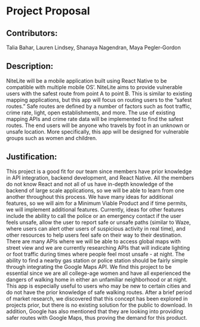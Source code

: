 # Project Proposal

## Contributors:
Talia Bahar, Lauren Lindsey, Shanaya Nagendran, Maya Pegler-Gordon

## Description:
NiteLite will be a mobile application built using React Native to be compatible with multiple mobile OS’. NiteLite aims to provide vulnerable users with the safest route from point A to point B. This is similar to existing mapping applications, but this app will focus on routing users to the “safest routes.” Safe routes are defined by a number of factors such as foot traffic, crime rate, light, open establishments, and more. The use of existing mapping APIs and crime rate data will be implemented to find the safest routes. The end users will be anyone who travels by foot in an unknown or unsafe location. More specifically, this app will be designed for vulnerable groups such as women and children.

## Justification:
This project is a good fit for our team since members have prior knowledge in API integration, backend development, and React Native. All the members do not know React and not all of us have in-depth knowledge of the backend of large scale applications, so we will be able to learn from one another throughout this process. We have many ideas for additional features, so we will aim for a Minimum Viable Product and if time permits, we will implement additional features. Currently, ideas for other features include the ability to call the police or an emergency contact if the user feels unsafe, allow the user to report safe or unsafe paths (similar to Waze, where users can alert other users of suspicious activity in real time), and other resources to help users feel safe on their way to their destination. There are many APIs where we will be able to access global maps with street view and we are currently researching APIs that will indicate lighting or foot traffic during times where people feel most unsafe - at night. The ability to find a nearby gas station or police station should be fairly simple through integrating the Google Maps API. We find this project to be essential since we are all college-age women and have all experienced the dangers of walking home in either an unfamiliar neighborhood or at night. This app is especially useful to users who may be new to certain cities and do not have the prior knowledge of safe walking routes. After a brief period of market research, we discovered that this concept has been explored in projects prior, but there is no existing solution for the public to download. In addition, Google has also mentioned that they are looking into providing safer routes with Google Maps, thus proving the demand for this product.
